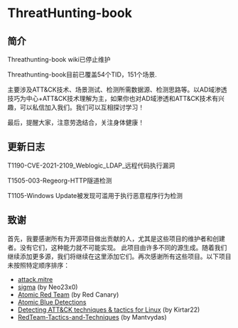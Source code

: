 # ThreatHunting-book

## 简介

Threathunting-book wiki已停止维护

Threathunting-book目前已覆盖54个TID，151个场景.

主要涉及ATT&CK技术、场景测试、检测所需数据源、检测思路等。以AD域渗透技巧为中心+ATT&CK技术理解为主，如果你也对AD域渗透和ATT&CK技术有兴趣，可以私信加入我们。我们可以互相探讨学习！

最后，提醒大家，注意劳逸结合，关注身体健康！

## 更新日志

T1190-CVE-2021-2109_Weblogic_LDAP_远程代码执行漏洞

T1505-003-Regeorg-HTTP隧道检测

T1105-Windows Update被发现可滥用于执行恶意程序行为检测



## 致谢

首先，我要感谢所有为开源项目做出贡献的人，尤其是这些项目的维护者和创建者。没有它们，这种能力就不可能实现。
此项目由许多不同的源生成。随着我们继续添加更多源，我们将继续在这里添加它们。再次感谢所有这些项目。以下项目未按照特定顺序排序：

- [attack.mitre](https://attack.mitre.org/)
- [sigma](https://github.com/Neo23x0/sigma) (by Neo23x0)
- [Atomic Red Team](https://github.com/redcanaryco/atomic-red-team)  (by Red Canary)
- [Atomic Blue Detections](https://eqllib.readthedocs.io/en/latest/atomicblue.html)
- [Detecting ATT&CK techniques & tactics for Linux](https://github.com/Kirtar22/Litmus_Test) (by Kirtar22)
- [RedTeam-Tactics-and-Techniques](https://github.com/mantvydasb/RedTeam-Tactics-and-Techniques) (by Mantvydas)